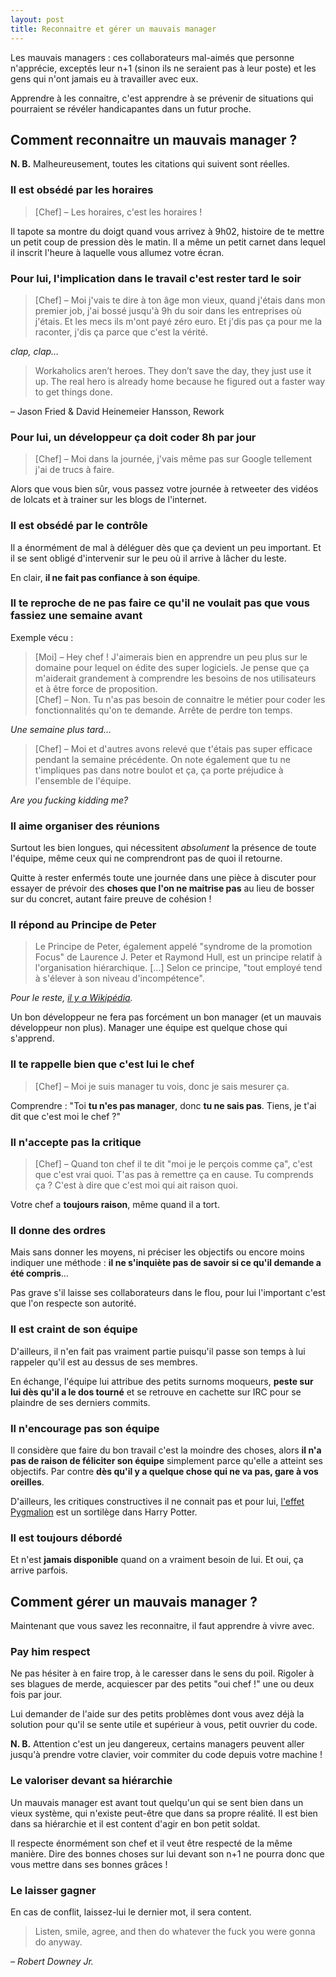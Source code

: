 ```yaml
---
layout: post
title: Reconnaitre et gérer un mauvais manager
---
```


Les mauvais managers : ces collaborateurs mal-aimés que personne n'apprécie, exceptés leur n+1 (sinon ils ne seraient pas à leur poste) et les gens qui n'ont jamais eu à travailler avec eux.

Apprendre à les connaitre, c'est apprendre à se prévenir de situations qui pourraient se révéler handicapantes dans un futur proche.

## Comment reconnaitre un mauvais manager ?

**N. B.** Malheureusement, toutes les citations qui suivent sont réelles.

### Il est obsédé par les horaires

> [Chef] – Les horaires, c'est les horaires !

Il tapote sa montre du doigt quand vous arrivez à 9h02, histoire de te mettre un petit coup de pression dès le matin. Il a même un petit carnet dans lequel il inscrit l'heure à laquelle vous allumez votre écran.

### Pour lui, l'implication dans le travail c'est rester tard le soir

> [Chef] – Moi j'vais te dire à ton âge mon vieux, quand j'étais dans mon premier job, j'ai bossé jusqu'à 9h du soir dans les entreprises où j'étais. Et les mecs ils m'ont payé zéro euro. Et j'dis pas ça pour me la raconter, j'dis ça parce que c'est la vérité.

*clap, clap…*

> Workaholics aren’t heroes. They don’t save the day, they just use it up. The real hero is already home because he figured out a faster way to get things done.

– Jason Fried & David Heinemeier Hansson, Rework

### Pour lui, un développeur ça doit coder 8h par jour

> [Chef] – Moi dans la journée, j'vais même pas sur Google tellement j'ai de trucs à faire.

Alors que vous bien sûr, vous passez votre journée à retweeter des vidéos de lolcats et à trainer sur les blogs de l'internet.

### Il est obsédé par le contrôle

Il a énormément de mal à déléguer dès que ça devient un peu important. Et il se sent obligé d'intervenir sur le peu où il arrive à lâcher du leste.

En clair, **il ne fait pas confiance à son équipe**.

### Il te reproche de ne pas faire ce qu'il ne voulait pas que vous fassiez une semaine avant

Exemple vécu :

> [Moi] – Hey chef ! J'aimerais bien en apprendre un peu plus sur le domaine pour lequel on édite des super logiciels. Je pense que ça m'aiderait grandement à comprendre les besoins de nos utilisateurs et à être force de proposition.  
> [Chef] – Non. Tu n'as pas besoin de connaitre le métier pour coder les fonctionnalités qu'on te demande. Arrête de perdre ton temps.

*Une semaine plus tard…*

> [Chef] – Moi et d'autres avons relevé que t'étais pas super efficace pendant la semaine précédente. On note également que tu ne t'impliques pas dans notre boulot et ça, ça porte préjudice à l'ensemble de l'équipe.

*Are you fucking kidding me?*

### Il aime organiser des réunions

Surtout les bien longues, qui nécessitent *absolument* la présence de toute l'équipe, même ceux qui ne comprendront pas de quoi il retourne.

Quitte à rester enfermés toute une journée dans une pièce à discuter pour essayer de prévoir des **choses que l'on ne maitrise pas** au lieu de bosser sur du concret, autant faire preuve de cohésion !

### Il répond au Principe de Peter

> Le Principe de Peter, également appelé "syndrome de la promotion Focus" de Laurence J. Peter et Raymond Hull, est un principe relatif à l'organisation hiérarchique. […]
Selon ce principe, "tout employé tend à s'élever à son niveau d'incompétence".

*Pour le reste, [il y a Wikipédia](http://fr.wikipedia.org/wiki/Principe_de_Peter).*

Un bon développeur ne fera pas forcément un bon manager (et un mauvais développeur non plus). Manager une équipe est quelque chose qui s'apprend.

### Il te rappelle bien que c'est lui le chef

> [Chef] – Moi je suis manager tu vois, donc je sais mesurer ça.

Comprendre : "Toi **tu n'es pas manager**, donc **tu ne sais pas**. Tiens, je t'ai dit que c'est moi le chef ?"

### Il n'accepte pas la critique

> [Chef] – Quand ton chef il te dit "moi je le perçois comme ça", c'est que c'est vrai quoi. T'as pas à remettre ça en cause. Tu comprends ça ? C'est à dire que c'est moi qui ait raison quoi.

Votre chef a **toujours raison**, même quand il a tort.

### Il donne des ordres

Mais sans donner les moyens, ni préciser les objectifs ou encore moins indiquer une méthode :  **il ne s'inquiète pas de savoir si ce qu'il demande a été compris**…

Pas grave s'il laisse ses collaborateurs dans le flou, pour lui l'important c'est que l'on respecte son autorité.

### Il est craint de son équipe

D'ailleurs, il n'en fait pas vraiment partie puisqu'il passe son temps à lui rappeler qu'il est au dessus de ses membres.

En échange, l'équipe lui attribue des petits surnoms moqueurs, **peste sur lui dès qu'il a le dos tourné** et se retrouve en cachette sur IRC pour se plaindre de ses derniers commits.

### Il n'encourage pas son équipe

Il considère que faire du bon travail c'est la moindre des choses, alors **il n'a pas de raison de féliciter son équipe** simplement parce qu'elle a atteint ses objectifs. Par contre **dès qu'il y a quelque chose qui ne va pas, gare à vos oreilles**.

D'ailleurs, les critiques constructives il ne connait pas et pour lui, [l'effet Pygmalion](http://fr.wikipedia.org/wiki/Effet_Pygmalion) est un sortilège dans Harry Potter.

### Il est toujours débordé

Et n'est **jamais disponible** quand on a vraiment besoin de lui. Et oui, ça arrive parfois.

## Comment gérer un mauvais manager ?

Maintenant que vous savez les reconnaitre, il faut apprendre à vivre avec.

### Pay him respect

Ne pas hésiter à en faire trop, à le caresser dans le sens du poil. Rigoler à ses blagues de merde, acquiescer par des petits "oui chef !" une ou deux fois par jour.

Lui demander de l'aide sur des petits problèmes dont vous avez déjà la solution pour qu'il se sente utile et supérieur à vous, petit ouvrier du code.

**N. B.** Attention c'est un jeu dangereux, certains managers peuvent aller jusqu'à prendre votre clavier, voir commiter du code depuis votre machine !

### Le valoriser devant sa hiérarchie

Un mauvais manager est avant tout quelqu'un qui se sent bien dans un vieux système, qui n'existe peut-être que dans sa propre réalité. Il est bien dans sa hiérarchie et il est content d'agir en bon petit soldat.

Il respecte énormément son chef et il veut être respecté de la même manière. Dire des bonnes choses sur lui devant son n+1 ne pourra donc que vous mettre dans ses bonnes grâces !

### Le laisser gagner

En cas de conflit, laissez-lui le dernier mot, il sera content.

> Listen, smile, agree, and then do whatever the fuck you were gonna do anyway.

*– Robert Downey Jr.*
